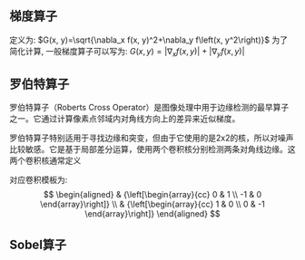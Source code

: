 ## 梯度算子
定义为: $G(x, y)=\sqrt{\nabla_x f(x, y)^2+\nabla_y f\left(x, y^2\right)}$
为了简化计算, 一般梯度算子可以写为: $G(x, y)=\left|\nabla_x f(x, y)\right|+\left|\nabla_y f(x, y)\right|$
## **罗伯特算子**
罗伯特算子（Roberts Cross Operator）是图像处理中用于边缘检测的最早算子之一。它通过计算像素点邻域内对角线方向上的差异来近似梯度。

罗伯特算子特别适用于寻找边缘和突变，但由于它使用的是2x2的核，所以对噪声比较敏感。它是基于局部差分运算，使用两个卷积核分别检测两条对角线边缘。这两个卷积核通常定义

对应卷积模板为:
$$
\begin{aligned}
& {\left[\begin{array}{cc}
0 & 1 \\
-1 & 0
\end{array}\right]} \\
& {\left[\begin{array}{cc}
1 & 0 \\
0 & -1
\end{array}\right]}
\end{aligned}
$$

## Sobel算子


